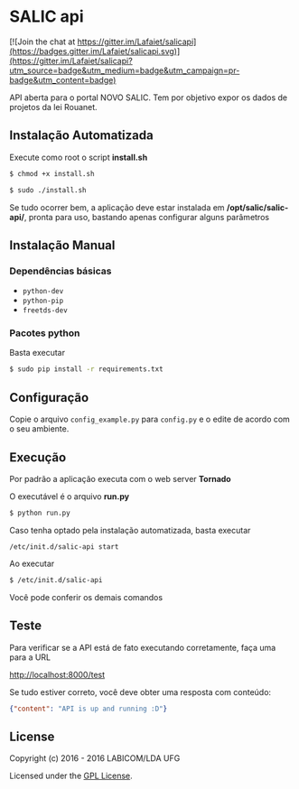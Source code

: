 # SALIC api

[![Join the chat at https://gitter.im/Lafaiet/salicapi](https://badges.gitter.im/Lafaiet/salicapi.svg)](https://gitter.im/Lafaiet/salicapi?utm_source=badge&utm_medium=badge&utm_campaign=pr-badge&utm_content=badge)

API aberta para o portal NOVO SALIC. Tem por objetivo expor os dados de projetos da lei Rouanet.


## Instalação Automatizada

Execute como root o script **install.sh**

```bash
$ chmod +x install.sh
```

```bash
$ sudo ./install.sh
```

Se tudo ocorrer bem, a aplicação deve estar instalada em **/opt/salic/salic-api/**, pronta para uso, bastando apenas configurar alguns parâmetros

## Instalação Manual

### Dependências básicas

-	`python-dev`
-	`python-pip`
-	`freetds-dev`

### Pacotes python

Basta executar 

```bash
$ sudo pip install -r requirements.txt
```

## Configuração

Copie o arquivo `config_example.py` para `config.py` e o edite de acordo com o seu ambiente.

## Execução

Por padrão a aplicação executa com o web server **Tornado**

O executável é o arquivo  **run.py**

```bash
$ python run.py
```

Caso tenha optado pela instalação automatizada, basta executar

`/etc/init.d/salic-api start`


Ao executar

```bash
$ /etc/init.d/salic-api
```

Você pode conferir os demais comandos

## Teste

Para verificar se a API está de fato executando corretamente, faça uma para a URL

[http://localhost:8000/test](http://localhost:8000/test)

Se tudo estiver correto, você deve obter uma resposta com conteúdo:

```json
{"content": "API is up and running :D"}
```

## License

Copyright (c) 2016 - 2016 LABICOM/LDA UFG

Licensed under the [GPL License](http://www.gnu.org/licenses/gpl.html).